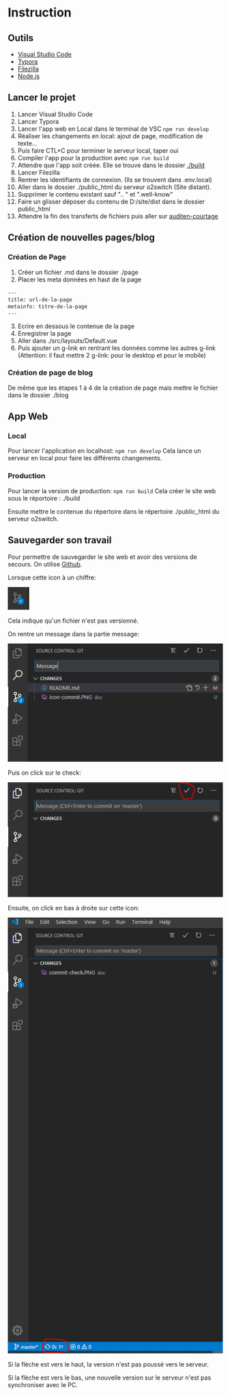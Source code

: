 # Instruction

## Outils 

- [Visual Studio Code](https://code.visualstudio.com/)
- [Typora](https://code.visualstudio.com/)
- [Filezilla](https://filezilla-project.org/)
- [Node.js](https://nodejs.org/en/)

## Lancer le projet

1. Lancer Visual Studio Code
2. Lancer Typora
3. Lancer l'app web en Local dans le terminal de VSC `npm run develop`
4. Réaliser les changements en local: ajout de page, modification de texte...
5. Puis faire CTL+C pour terminer le serveur local, taper oui
6. Compiler l'app pour la production avec `npm run build`
7. Attendre que l'app soit créée. Elle se trouve dans le dossier [./build](./build)
8. Lancer Filezilla
9. Rentrer les identifiants de connexion. (Ils se trouvent dans .env.local)
10. Aller dans le dossier ./public_html du serveur o2switch (Site distant).
11. Supprimer le contenu existant sauf ".. " et ".well-know"
12. Faire un glisser déposer du contenu de D:/site/dist dans le dossier public_html
13. Attendre la fin des transferts de fichiers puis aller sur [auditen-courtage](http://auditen-courtage.fr)





## Création de nouvelles pages/blog

### Création de Page

1. Créer un fichier <nom>.md dans le dossier ./page
2. Placer les meta données en haut de la page

```
---
title: url-de-la-page
metainfo: titre-de-la-page
---
```
3. Ecrire en dessous le contenue de la page
4. Enregistrer la page
5. Aller dans ./src/layouts/Default.vue
6. Puis ajouter un g-link en rentrant les données comme les autres g-link (Attention: il faut mettre 2 g-link: pour le desktop et pour le mobile)

### Création de page de blog

De même que les étapes 1 à 4 de la création  de page mais mettre le fichier dans le dossier ./blog


## App Web

### Local

Pour lancer l'application en localhost:
`npm run develop`
Cela lance un serveur en local pour faire les différents changements.

### Production

Pour lancer la version de production:
`npm run build`
Cela créer le site web sous le réportoire : ./build

Ensuite mettre le contenue du répertoire dans le répertoire ./public_html du serveur o2switch.



## Sauvegarder son travail

Pour permettre de sauvegarder le site web et avoir des versions de secours.
On utilise [Github](https://github.com/).

Lorsque cette icon à un chiffre:

![](.\doc\icon-commit.PNG)

Cela indique qu'un fichier n'est pas versionné.

On rentre un message dans la partie message:

![](.\doc\Commit-message.PNG)

Puis on click sur le check:

![](.\doc\commit-check.PNG)

Ensuite, on click en bas à droite sur cette icon:

![](.\doc\push-server.PNG)

Si la flèche est vers le haut, la version n'est pas poussé vers le serveur.

Si la flèche est vers le bas, une nouvelle version sur le serveur n'est pas synchroniser avec le PC. 